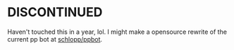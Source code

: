 # DISCONTINUED

Haven't touched this in a year, lol. I might make a opensource rewrite of the current pp bot at [schlopp/ppbot](https://github.com/schlopp/ppbot).
